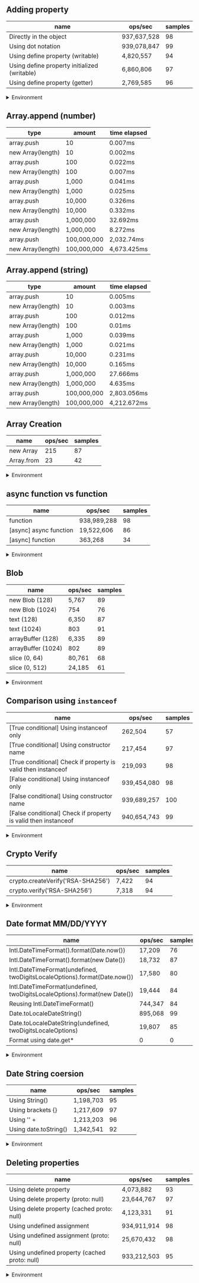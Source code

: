 ## Adding property

|name|ops/sec|samples|
|-|-|-|
|Directly in the object|937,637,528|98|
|Using dot notation|939,078,847|99|
|Using define property (writable)|4,820,557|94|
|Using define property initialized (writable)|6,860,806|97|
|Using define property (getter)|2,769,585|96|


<details>
<summary>Environment</summary>

* __Machine:__ linux x64 | 4 vCPUs | 15.2GB Mem
* __Run:__ Fri May 03 2024 20:17:25 GMT+0000 (Coordinated Universal Time)
</details>

<!--
{"environment":{"platform":"linux","arch":"x64","cpus":4,"totalMemory":15.245216369628906},"benchmarks":[{"name":"Directly in the object","opsSec":937637527.6636596,"samples":7},{"name":"Using dot notation","opsSec":939078846.7847226,"samples":6},{"name":"Using define property (writable)","opsSec":4820556.945441691,"samples":5},{"name":"Using define property initialized (writable)","opsSec":6860806.431706396,"samples":5},{"name":"Using define property (getter)","opsSec":2769584.9472456207,"samples":4}]}-->

## Array.append (number)

|type|amount|time elapsed|
|-|-|-|
array.push|10|0.007ms
new Array(length)|10|0.002ms
array.push|100|0.022ms
new Array(length)|100|0.007ms
array.push|1,000|0.041ms
new Array(length)|1,000|0.025ms
array.push|10,000|0.326ms
new Array(length)|10,000|0.332ms
array.push|1,000,000|32.692ms
new Array(length)|1,000,000|8.272ms
array.push|100,000,000|2,032.74ms
new Array(length)|100,000,000|4,673.425ms
## Array.append (string)

|type|amount|time elapsed|
|-|-|-|
array.push|10|0.005ms
new Array(length)|10|0.003ms
array.push|100|0.012ms
new Array(length)|100|0.01ms
array.push|1,000|0.039ms
new Array(length)|1,000|0.021ms
array.push|10,000|0.231ms
new Array(length)|10,000|0.165ms
array.push|1,000,000|27.666ms
new Array(length)|1,000,000|4.635ms
array.push|100,000,000|2,803.056ms
new Array(length)|100,000,000|4,212.672ms

## Array Creation

|name|ops/sec|samples|
|-|-|-|
|new Array|215|87|
|Array.from|23|42|


<details>
<summary>Environment</summary>

* __Machine:__ linux x64 | 4 vCPUs | 15.2GB Mem
* __Run:__ Fri May 03 2024 20:31:18 GMT+0000 (Coordinated Universal Time)
</details>

<!--
{"environment":{"platform":"linux","arch":"x64","cpus":4,"totalMemory":15.245216369628906},"benchmarks":[{"name":"new Array","opsSec":214.65882609657913,"samples":2},{"name":"Array.from","opsSec":23.003693825803975,"samples":2}]}-->

## async function vs function

|name|ops/sec|samples|
|-|-|-|
|function|938,989,288|98|
|[async] async function|19,522,606|86|
|[async] function|363,268|34|


<details>
<summary>Environment</summary>

* __Machine:__ linux x64 | 4 vCPUs | 15.2GB Mem
* __Run:__ Fri May 03 2024 20:37:38 GMT+0000 (Coordinated Universal Time)
</details>

<!--
{"environment":{"platform":"linux","arch":"x64","cpus":4,"totalMemory":15.245216369628906},"benchmarks":[{"name":"function","opsSec":938989287.9784071,"samples":6},{"name":"[async] async function","opsSec":19522605.93690524,"samples":6},{"name":"[async] function","opsSec":363267.9436138555,"samples":3}]}-->

## Blob

|name|ops/sec|samples|
|-|-|-|
|new Blob (128)|5,767|89|
|new Blob (1024)|754|76|
|text (128)|6,350|87|
|text (1024)|803|91|
|arrayBuffer (128)|6,335|89|
|arrayBuffer (1024)|802|89|
|slice (0, 64)|80,761|68|
|slice (0, 512)|24,185|61|


<details>
<summary>Environment</summary>

* __Machine:__ linux x64 | 4 vCPUs | 15.2GB Mem
* __Run:__ Fri May 03 2024 20:47:58 GMT+0000 (Coordinated Universal Time)
</details>

<!--
{"environment":{"platform":"linux","arch":"x64","cpus":4,"totalMemory":15.245216369628906},"benchmarks":[{"name":"new Blob (128)","opsSec":5766.68793217532,"samples":3},{"name":"new Blob (1024)","opsSec":754.1939267481355,"samples":3},{"name":"text (128)","opsSec":6349.846101924805,"samples":5},{"name":"text (1024)","opsSec":802.8388388226545,"samples":3},{"name":"arrayBuffer (128)","opsSec":6335.116542370262,"samples":4},{"name":"arrayBuffer (1024)","opsSec":801.5290520561615,"samples":2},{"name":"slice (0, 64)","opsSec":80761.14768290326,"samples":3},{"name":"slice (0, 512)","opsSec":24184.733647292254,"samples":4}]}-->

## Comparison using `instanceof`

|name|ops/sec|samples|
|-|-|-|
|[True conditional] Using instanceof only|262,504|57|
|[True conditional] Using constructor name|217,454|97|
|[True conditional] Check if property is valid then instanceof |219,093|98|
|[False conditional] Using instanceof only|939,454,080|98|
|[False conditional] Using constructor name|939,689,257|100|
|[False conditional] Check if property is valid then instanceof |940,654,743|99|


<details>
<summary>Environment</summary>

* __Machine:__ linux x64 | 4 vCPUs | 15.2GB Mem
* __Run:__ Fri May 03 2024 21:00:10 GMT+0000 (Coordinated Universal Time)
</details>

<!--
{"environment":{"platform":"linux","arch":"x64","cpus":4,"totalMemory":15.245216369628906},"benchmarks":[{"name":"[True conditional] Using instanceof only","opsSec":262503.6277931306,"samples":3},{"name":"[True conditional] Using constructor name","opsSec":217453.9198828867,"samples":3},{"name":"[True conditional] Check if property is valid then instanceof ","opsSec":219093.2666166107,"samples":3},{"name":"[False conditional] Using instanceof only","opsSec":939454080.2460455,"samples":6},{"name":"[False conditional] Using constructor name","opsSec":939689257.3404241,"samples":6},{"name":"[False conditional] Check if property is valid then instanceof ","opsSec":940654743.1747468,"samples":6}]}-->

## Crypto Verify

|name|ops/sec|samples|
|-|-|-|
|crypto.createVerify('RSA-SHA256')|7,422|94|
|crypto.verify('RSA-SHA256')|7,318|94|


<details>
<summary>Environment</summary>

* __Machine:__ linux x64 | 4 vCPUs | 15.2GB Mem
* __Run:__ Fri May 03 2024 21:08:55 GMT+0000 (Coordinated Universal Time)
</details>

<!--
{"environment":{"platform":"linux","arch":"x64","cpus":4,"totalMemory":15.245216369628906},"benchmarks":[{"name":"crypto.createVerify('RSA-SHA256')","opsSec":7421.661735531244,"samples":4},{"name":"crypto.verify('RSA-SHA256')","opsSec":7317.589086468617,"samples":3}]}-->

## Date format MM/DD/YYYY

|name|ops/sec|samples|
|-|-|-|
|Intl.DateTimeFormat().format(Date.now())|17,209|76|
|Intl.DateTimeFormat().format(new Date())|18,732|87|
|Intl.DateTimeFormat(undefined, twoDigitsLocaleOptions).format(Date.now())|17,580|80|
|Intl.DateTimeFormat(undefined, twoDigitsLocaleOptions).format(new Date())|19,444|84|
|Reusing Intl.DateTimeFormat()|744,347|84|
|Date.toLocaleDateString()|895,068|99|
|Date.toLocaleDateString(undefined, twoDigitsLocaleOptions)|19,807|85|
|Format using date.get*|0|0|


<details>
<summary>Environment</summary>

* __Machine:__ linux x64 | 4 vCPUs | 15.2GB Mem
* __Run:__ Fri May 03 2024 21:29:41 GMT+0000 (Coordinated Universal Time)
</details>

<!--
{"environment":{"platform":"linux","arch":"x64","cpus":4,"totalMemory":15.245216369628906},"benchmarks":[{"name":"Intl.DateTimeFormat().format(Date.now())","opsSec":17208.550744962617,"samples":6},{"name":"Intl.DateTimeFormat().format(new Date())","opsSec":18731.9186775536,"samples":5},{"name":"Intl.DateTimeFormat(undefined, twoDigitsLocaleOptions).format(Date.now())","opsSec":17580.49115391782,"samples":6},{"name":"Intl.DateTimeFormat(undefined, twoDigitsLocaleOptions).format(new Date())","opsSec":19443.712258192743,"samples":3},{"name":"Reusing Intl.DateTimeFormat()","opsSec":744346.6980253495,"samples":4},{"name":"Date.toLocaleDateString()","opsSec":895067.9267469503,"samples":4},{"name":"Date.toLocaleDateString(undefined, twoDigitsLocaleOptions)","opsSec":19807.365504248104,"samples":4},{"name":"Format using date.get*","opsSec":0,"samples":0}]}-->

## Date String coersion

|name|ops/sec|samples|
|-|-|-|
|Using String()|1,198,703|95|
|Using brackets {}|1,217,609|97|
|Using '' + |1,213,203|96|
|Using date.toString()|1,342,541|92|


<details>
<summary>Environment</summary>

* __Machine:__ linux x64 | 4 vCPUs | 15.2GB Mem
* __Run:__ Fri May 03 2024 21:40:53 GMT+0000 (Coordinated Universal Time)
</details>

<!--
{"environment":{"platform":"linux","arch":"x64","cpus":4,"totalMemory":15.245216369628906},"benchmarks":[{"name":"Using String()","opsSec":1198703.0123339342,"samples":4},{"name":"Using brackets {}","opsSec":1217608.6703221225,"samples":8},{"name":"Using '' + ","opsSec":1213202.6427552137,"samples":4},{"name":"Using date.toString()","opsSec":1342541.3067003014,"samples":7}]}-->

## Deleting properties

|name|ops/sec|samples|
|-|-|-|
|Using delete property|4,073,882|93|
|Using delete property (proto: null)|23,644,767|97|
|Using delete property (cached proto: null)|4,123,331|91|
|Using undefined assignment|934,911,914|98|
|Using undefined assignment (proto: null)|25,670,432|98|
|Using undefined property (cached proto: null)|933,212,503|95|


<details>
<summary>Environment</summary>

* __Machine:__ linux x64 | 4 vCPUs | 15.2GB Mem
* __Run:__ Fri May 03 2024 21:51:08 GMT+0000 (Coordinated Universal Time)
</details>

<!--
{"environment":{"platform":"linux","arch":"x64","cpus":4,"totalMemory":15.245216369628906},"benchmarks":[{"name":"Using delete property","opsSec":4073881.8027648176,"samples":5},{"name":"Using delete property (proto: null)","opsSec":23644767.24867159,"samples":6},{"name":"Using delete property (cached proto: null)","opsSec":4123330.737954204,"samples":6},{"name":"Using undefined assignment","opsSec":934911914.4467353,"samples":6},{"name":"Using undefined assignment (proto: null)","opsSec":25670432.096110832,"samples":5},{"name":"Using undefined property (cached proto: null)","opsSec":933212503.0331613,"samples":7}]}-->
